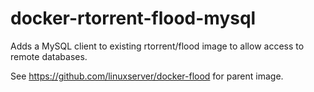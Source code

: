 # docker-rtorrent-flood-mysql
Adds a MySQL client to existing rtorrent/flood image to allow access to remote databases.

See https://github.com/linuxserver/docker-flood for parent image.
